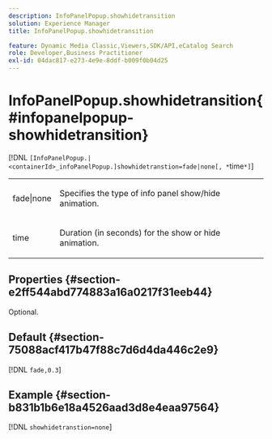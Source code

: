 ```yaml
---
description: InfoPanelPopup.showhidetransition
solution: Experience Manager
title: InfoPanelPopup.showhidetransition

feature: Dynamic Media Classic,Viewers,SDK/API,eCatalog Search
role: Developer,Business Practitioner
exl-id: 04dac817-e273-4e9e-8ddf-b009f0b04d25
---
```

# InfoPanelPopup.showhidetransition{#infopanelpopup-showhidetransition}

[!DNL `[InfoPanelPopup.|<containerId>_infoPanelPopup.]showhidetranstion=fade|none[, *`time`*]`]

<table id="table_863763B730A949AA8C0E11E6F8461E3A"> 
 <tbody> 
  <tr> 
   <td colname="col1"> <p><span class="codeph"> fade|none</span> </p> </td> 
   <td colname="col2"> <p> Specifies the type of info panel show/hide animation. </p> </td> 
  </tr> 
  <tr> 
   <td> <p> <span class="codeph"><span class="varname"> time</span></span> </p> </td> 
   <td> <p> Duration (in seconds) for the show or hide animation. </p> </td> 
  </tr> 
 </tbody> 
</table>

## Properties {#section-e2ff544abd774883a16a0217f31eeb44}

Optional.

## Default {#section-75088acf417b47f88c7d6d4da446c2e9}

[!DNL `fade,0.3`]

## Example {#section-b831b1b6e18a4526aad3d8e4eaa97564}

[!DNL `showhidetranstion=none`]
